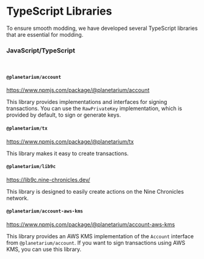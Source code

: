 # **TypeScript Libraries**

To ensure smooth modding, we have developed several TypeScript libraries that are essential for modding.

### **JavaScript/TypeScript**

<br/>

#### `@planetarium/account`

https://www.npmjs.com/package/@planetarium/account

This library provides implementations and interfaces for signing transactions. You can use the `RawPrivateKey` implementation, which is provided by default, to sign or generate keys.

#### `@planetarium/tx`

https://www.npmjs.com/package/@planetarium/tx

This library makes it easy to create transactions.

#### `@planetarium/lib9c`

https://lib9c.nine-chronicles.dev/

This library is designed to easily create actions on the Nine Chronicles network.

#### `@planetarium/account-aws-kms`

https://www.npmjs.com/package/@planetarium/account-aws-kms

This library provides an AWS KMS implementation of the `Account` interface from `@planetarium/account`. If you want to sign transactions using AWS KMS, you can use this library.
